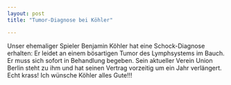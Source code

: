 ```yaml
---
layout: post
title: "Tumor-Diagnose bei Köhler"

---
```


Unser ehemaliger Spieler Benjamin Köhler hat eine Schock-Diagnose erhalten: Er leidet an einem bösartigen Tumor des Lymphsystems im Bauch. Er muss sich sofort in Behandlung begeben. Sein aktueller Verein Union Berlin steht zu ihm und hat seinen Vertrag vorzeitig um ein Jahr verlängert. Echt krass! Ich wünsche Köhler alles Gute!!!


